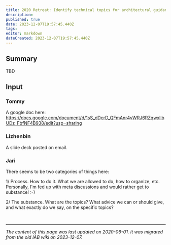 ```yaml
---
title: 2020 Retreat: Identify technical topics for architectural guidance
description: 
published: true
date: 2023-12-07T19:57:45.440Z
tags: 
editor: markdown
dateCreated: 2023-12-07T19:57:45.440Z
---
```




## Summary
TBD

## Input
### Tommy
A google doc here: https://docs.google.com/document/d/1sS_dDcrD_QFmAnr4vWRJ6RZqwxlibUDz_FbfNF4B938/edit?usp=sharing


### Lizhenbin
A slide deck posted on email.

### Jari
There seems to be two categories of things here:

1/ Process. How to do it. What we are allowed to do, how to organize, etc. Personally, I'm fed up with meta discussions and would rather get to substance! :-)

2/ The substance. What are the topics? What advice we can or should give, and what exactly do we say, on the specific topics?

&nbsp;
&nbsp;
&nbsp;

---

*The content of this page was last updated on 2020-06-01. It was migrated from the old IAB wiki on 2023-12-07.*
